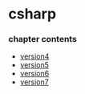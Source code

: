 ﻿
# csharp
### chapter contents
 
* [version4](version4.md)
* [version5](version5.md)
* [version6](version6.md)
* [version7](version7.md)
